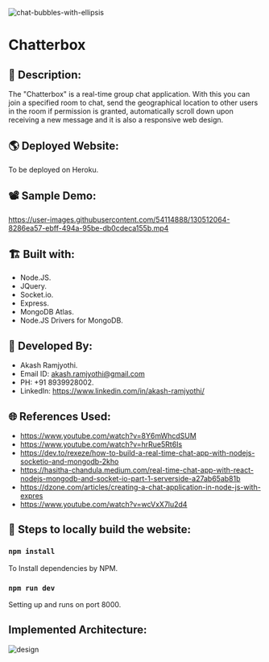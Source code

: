 ![chat-bubbles-with-ellipsis](https://user-images.githubusercontent.com/54114888/117592353-d5121280-b155-11eb-9abb-6de20f7e9a0c.png)
# Chatterbox

## 📑 Description:
The "Chatterbox" is a real-time group chat application. With this you can join a specified room to chat, send the geographical location to other users in the room if permission is granted, automatically scroll down upon receiving a new message and it is also a responsive web design.

## 🌎 Deployed Website:
To be deployed on Heroku.

## 📽 Sample Demo:
https://user-images.githubusercontent.com/54114888/130512064-8286ea57-ebff-494a-95be-db0cdeca155b.mp4

## 🏗 Built with:
- Node.JS.
- JQuery.
- Socket.io.
- Express.
- MongoDB Atlas.
- Node.JS Drivers for MongoDB.

## 👦 Developed By:
- Akash Ramjyothi.
- Email ID: akash.ramjyothi@gmail.com
- PH: +91 8939928002.
- LinkedIn: https://www.linkedin.com/in/akash-ramjyothi/

## 🌐 References Used:
- https://www.youtube.com/watch?v=8Y6mWhcdSUM
- https://www.youtube.com/watch?v=hrRue5Rt6Is
- https://dev.to/rexeze/how-to-build-a-real-time-chat-app-with-nodejs-socketio-and-mongodb-2kho
- https://hasitha-chandula.medium.com/real-time-chat-app-with-react-nodejs-mongodb-and-socket-io-part-1-serverside-a27ab65ab81b
- https://dzone.com/articles/creating-a-chat-application-in-node-js-with-expres
- https://www.youtube.com/watch?v=wcVxX7lu2d4

## 🧪 Steps to locally build the website:

### `npm install`
To Install dependencies by NPM.

### `npm run dev`
Setting up and runs on port 8000.

## Implemented Architecture:
![design](https://user-images.githubusercontent.com/54114888/117592867-d80e0280-b157-11eb-8f69-1dcee0560910.png)



